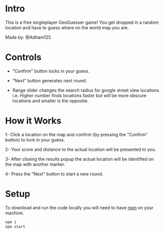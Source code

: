 # Intro
This is a free singleplayer GeoGuesser game! You get dropped in a random location and have to guess where on the world map you are.

Made by: @Adham125

# Controls

- "Confirm" button locks in your guess.

- "Next" button generates next round.

- Range slider changes the search radius for google street view locations i.e. Higher number finds locations faster but will be more obscure locations and smaller is the opposite.

# How it Works

1- Click a location on the map and confirm (by pressing the "Confirm" button) to lock in your guess.

2- Your score and distance to the actual location will be presented to you.

3- After closing the results popup the actual location will be identified on the map with another marker.

4- Press the "Next" button to start a new round.



# Setup

To download and run the code locally you will need to have [npm](https://nodejs.org/en/download) on your machine.

```sh
npm i
npm start 
```
